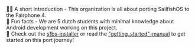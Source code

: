 🙋‍♀️ A short introduction - This organization is all about porting SailfishOS to the Fairphone 4.  
🍿 Fun facts - We are 5 dutch students with minimal knowledge about Android development working on this project.  
🧙 Check out the [sfbs-installer](https://github.com/SailfishOS-for-the-fairphone-4/sfbs-install) or read the ["getting_started"-manual](https://github.com/SailfishOS-for-the-fairphone-4/getting_started) to get started on this port journey!  
